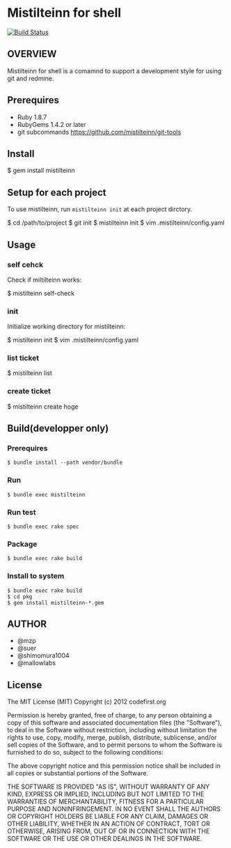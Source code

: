 Mistilteinn for shell
==============================
[![Build Status](https://secure.travis-ci.org/mistilteinn/mistilteinn-shell.png)](http://travis-ci.org/mistilteinn/mistilteinn-shell)

OVERVIEW
------------------------------

Mistilteinn for shell is a comamnd to support a development style for
using git and redmine.

Prerequires
------------------------------

 * Ruby 1.8.7
 * RubyGems 1.4.2 or later
 * git subcommands https://github.com/mistilteinn/git-tools

Install
------------------------------

   $ gem install mistilteinn

Setup for each project
------------------------------

To use mistilteinn, run `mistilteinn init` at each project dirctory.

   $ cd /path/to/project
   $ git init
   $ mistilteinn init
   $ vim .mistilteinn/config.yaml

Usage
------------------------------

### self cehck

Check if miltilteinn works:

   $ mistilteinn self-check

### init

Initialize working directory for mistilteinn:

   $ mistilteinn init
   $ vim .mistilteinn/config.yaml

### list ticket

   $ mistilteinn list

### create ticket

   $ mistilteinn create hoge

Build(developper only)
------------------------------

### Prerequires

    $ bundle install --path vendor/bundle

### Run

    $ bundle exec mistilteinn

### Run test

    $ bundle exec rake spec

### Package

    $ bundle exec rake build

### Install to system

    $ bundle exec rake build
    $ cd pkg
    $ gem install mistilteinn-*.gem

AUTHOR
------------------------------

 * @mzp
 * @suer
 * @shimomura1004
 * @mallowlabs

License
-----------------------

The MIT License (MIT) Copyright (c) 2012 codefirst.org

Permission is hereby granted, free of charge, to any person obtaining a copy of this software and associated documentation files (the "Software"), to deal in the Software without restriction, including without limitation the rights to use, copy, modify, merge, publish, distribute, sublicense, and/or sell copies of the Software, and to permit persons to whom the Software is furnished to do so, subject to the following conditions:

The above copyright notice and this permission notice shall be included in all copies or substantial portions of the Software.

THE SOFTWARE IS PROVIDED "AS IS", WITHOUT WARRANTY OF ANY KIND, EXPRESS OR IMPLIED, INCLUDING BUT NOT LIMITED TO THE WARRANTIES OF MERCHANTABILITY, FITNESS FOR A PARTICULAR PURPOSE AND NONINFRINGEMENT. IN NO EVENT SHALL THE AUTHORS OR COPYRIGHT HOLDERS BE LIABLE FOR ANY CLAIM, DAMAGES OR OTHER LIABILITY, WHETHER IN AN ACTION OF CONTRACT, TORT OR OTHERWISE, ARISING FROM, OUT OF OR IN CONNECTION WITH THE SOFTWARE OR THE USE OR OTHER DEALINGS IN THE SOFTWARE.

